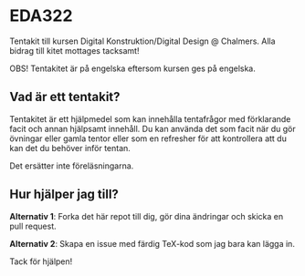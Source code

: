 # EDA322

Tentakit till kursen Digital Konstruktion/Digital Design @
Chalmers. Alla bidrag till kitet mottages tacksamt!

OBS! Tentakitet är på engelska eftersom kursen ges på engelska.

## Vad är ett tentakit?

Tentakitet är ett hjälpmedel som kan innehålla tentafrågor med
förklarande facit och annan hjälpsamt innehåll. Du kan använda det
som facit när du gör övningar eller gamla tentor eller som en
refresher för att kontrollera att du kan det du behöver inför tentan.

Det ersätter inte föreläsningarna.

## Hur hjälper jag till?

**Alternativ 1**: Forka det här repot till dig, gör dina ändringar och
skicka en pull request.

**Alternativ 2**: Skapa en issue med färdig TeX-kod som jag bara kan
lägga in.

Tack för hjälpen!
